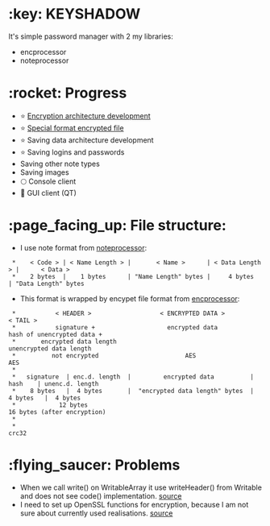 <h1>:key: KEYSHADOW</h1>

<p>It's simple password manager with 2 my libraries:</p>

- encprocessor
- noteprocessor

<h1>:rocket: Progress</h1>

- :star: [Encryption architecture development](https://github.com/p2034/encprocessor)
- :star: [Special format encrypted file](https://github.com/p2034/encprocessor)
- :star: Saving data architecture development
- :star: Saving logins and passwords
- Saving other note types
- Saving images
- :full_moon: Console client
- :new_moon_with_face: GUI client (QT)

<h1>:page_facing_up: File structure:</h1>

- I use note format from [noteprocessor](https://github.com/p2034/keyshadow/blob/main/src/noteprocessor/writable.h):

```
 *    < Code > | < Name Length > |       < Name >      | < Data Length > |      < Data >
 *    2 bytes  |    1 bytes      | "Name Length" bytes |     4 bytes     | "Data Length" bytes
```

- This format is wrapped by encypet file format from [encprocessor](https://github.com/p2034/keyshadow/blob/main/src/encprocessor/core/encformat.h):

```
 *           < HEADER >                   < ENCRYPTED DATA >                  < TAIL >
 *           signature +                    encrypted data            hash of unencrypted data +
 *       encrypted data length                                         unencrypted data length
 *          not encrypted                        AES                            AES
 * 
 *   signature  | enc.d. length  |         encrypted data          |    hash    | unenc.d. length
 *    8 bytes   |  4 bytes       |  "encrypted data length" bytes  |  4 bytes   |  4 bytes
 *            12 bytes                                               16 bytes (after encryption)
 *
 *                                                                     crc32
```

<h1>:flying_saucer: Problems</h1>

- When we call write() on WritableArray it use writeHeader() from Writable and does not see code() implementation. [source](https://github.com/p2034/keyshadow/blob/main/src/noteprocessor/writablearray.cpp)
- I need to set up OpenSSL functions for encryption, because I am not sure about currently used realisations. [source](https://github.com/p2034/keyshadow/blob/main/src/encprocessor/core/encdata.cpp)
